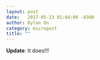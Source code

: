 ```yaml
---
layout: post
date:   2017-05-23 01:04:00 -0300
author: Dylan On
category: micropost
title: ""
---
```


**Update**: It does!!!